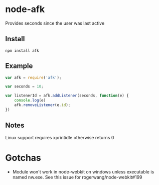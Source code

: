 node-afk
=========

Provides seconds since the user was last active

## Install
```
npm install afk
```

## Example
```javascript
var afk = require('afk');

var seconds = 10;

var listenerId = afk.addListener(seconds, function(e) {
	console.log(e)
	afk.removeListener(e.id);
})
```

## Notes
Linux support requires xprintidle otherwise returns 0

# Gotchas

- Module won't work in node-webkit on windows unless executable is named nw.exe. See this issue for rogerwang/node-webkit#199
